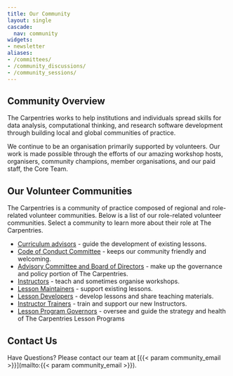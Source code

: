 ```yaml
---
title: Our Community
layout: single
cascade:
  nav: community
widgets:
- newsletter
aliases:
- /committees/
- /community_discussions/
- /community_sessions/
---
```


## Community Overview

The Carpentries works to help institutions and individuals spread skills for data analysis, computational thinking, and research software development through building local and global communities of practice.

We continue to be an organisation primarily supported by volunteers. Our work is made possible through the efforts of our amazing workshop hosts, organisers, community champions, member organisations, and our paid staff, the Core Team.

## Our Volunteer Communities

The Carpentries is a community of practice composed of regional and role-related volunteer communities. Below is a list of our role-related volunteer communities. Select a community to learn more about their role at The Carpentries.

- [Curriculum advisors](/community/curriculum_advisors/) - guide the development of existing lessons.
- [Code of Conduct Committee](/community/coc_ctte) - keeps our community friendly and welcoming.
- [Advisory Committee and Board of Directors](/about-us/governance/) - make up the governance and policy portion of The Carpentries.
- [Instructors](/community/instructors) - teach and sometimes organise workshops.
- [Lesson Maintainers](/community/maintainers) - support existing lessons.
- [Lesson Developers](/community/lesson-developers) - develop lessons and share teaching materials. 
- [Instructor Trainers](/community/instructor-trainers) - train and support our new Instructors.
- [Lesson Program Governors](/community/lesson_program_governors/) - oversee and guide the strategy and health of The Carpentries Lesson Programs


## Contact Us
Have Questions? Please contact our team at [{{< param community_email >}}](mailto:{{< param community_email >}}).
